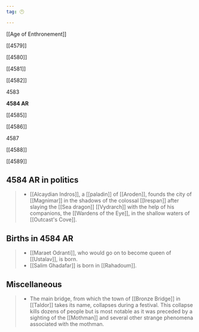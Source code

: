 ```yaml
---
tag: 🕛

---
```

[[Age of Enthronement]]


[[4579]]

[[4580]]

[[4581]]

[[4582]]

4583

**4584 AR**

[[4585]]

[[4586]]

4587

[[4588]]

[[4589]]



## 4584 AR in politics

>  - [[Alcaydian Indros]], a [[paladin]] of [[Aroden]], founds the city of [[Magnimar]] in the shadows of the colossal [[Irespan]] after slaying the [[Sea dragon]] [[Vydrarch]] with the help of his companions, the [[Wardens of the Eye]], in the shallow waters of [[Outcast's Cove]].


## Births in 4584 AR

>  - [[Maraet Odranti]], who would go on to become queen of [[Ustalav]], is born.
>  - [[Salim Ghadafar]] is born in [[Rahadoum]].


## Miscellaneous

>  - The main bridge, from which the town of [[Bronze Bridge]] in [[Taldor]] takes its name, collapses during a festival. This collapse kills dozens of people but is most notable as it was preceded by a sighting of the [[Mothman]] and several other strange phenomena associated with the mothman.






